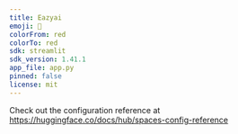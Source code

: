 ```yaml
---
title: Eazyai
emoji: 🚀
colorFrom: red
colorTo: red
sdk: streamlit
sdk_version: 1.41.1
app_file: app.py
pinned: false
license: mit
---
```


Check out the configuration reference at https://huggingface.co/docs/hub/spaces-config-reference
